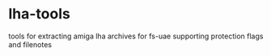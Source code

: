 lha-tools
=========

tools for extracting amiga lha archives for fs-uae supporting protection flags and filenotes

